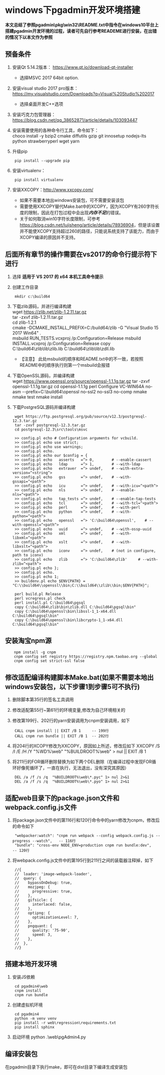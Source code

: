 # windows下pgadmin开发环境搭建
**本文总结了参照pgadmin\pkg\win32\README.txt中指令在windows10平台上搭建pgadmin开发环境的过程，读者可先自行参考READEME进行安装，在出错的情况下以本文作为参照**

## 预备条件
1. 安装Qt 5.14.2版本： <https://www.qt.io/download-qt-installer>
	* 选择MSVC 2017 64bit option.

2. 安装visual studio 2017 pro版本：<https://my.visualstudio.com/Downloads?q=Visual%20Studio%202017>
	* 选择桌面开发C++选项

3. 安装巧克力包管理器：<https://blog.csdn.net/qq_38652871/article/details/103093447>

4. 安装需要使用的各种命令行工具，命令如下：  
		choco install -y  bzip2 cmake diffutils gzip git innosetup nodejs-lts python strawberryperl wget yarn

5. 升级pip  

		pip install --upgrade pip

6. 安装virtualenv：  

		pip install virtualenv

7. 安装XXCOPY：<http://www.xxcopy.com/> 
   * 如果不需要本地出windows安装包，可不需要安装该包
   * 需要使用XXCOPY替代Make.bat中的XCOPY，因为XCOPY有260字符长度的限制，因此在打包过程中会出现***内存不足***的错误。
   * 关于如何取消win10字符长度限制，可参考<https://blog.csdn.net/lujisheng/article/details/78936904>，但是该设置并不能使XCOPY支持超过260的路径，只能说系统支持了该能力，而由于XCOPY编译的原因并不支持。

## 后面所有章节的操作需要在vs2017的命令行提示符下进行
1. 选择 **适用于 VS 2017 的 x64 本机工具命令提示**  
2. 创建工作目录  

		mkdir c:\build64
3. 下载zlib源码，并进行编译构建  
		wget https://zlib.net/zlib-1.2.11.tar.gz  
		tar -zxvf zlib-1.2.11.tar.gz  
		cd zlib-1.2.1  
		cmake -DCMAKE_INSTALL_PREFIX=C:/build64/zlib -G "Visual Studio 15 2017 Win64" .  
		msbuild RUN_TESTS.vcxproj /p:Configuration=Release
		msbuild INSTALL.vcxproj /p:Configuration=Release
		copy C:\build64\zlib\lib\zlib.lib C:\build64\zlib\lib\zdll.lib
	
    * 【注意】 此处msbuild的顺序和README.txt中的不一致，若按照README中的顺序执行则第一个msbuild会报错

4. 下载OpenSSL源码，并编译构建  
		wget https://www.openssl.org/source/openssl-1.1.1g.tar.gz
		tar -zxvf openssl-1.1.1g.tar.gz
		cd openssl-1.1.1g
		perl Configure VC-WIN64A no-asm --prefix=C:\build64\openssl no-ssl2 no-ssl3 no-comp
		nmake
		nmake test
		nmake install

5. 下载PostgreSQL源码并编译构建  

		wget https://ftp.postgresql.org/pub/source/v12.3/postgresql-12.3.tar.gz
		tar -zxvf postgresql-12.3.tar.gz
		cd postgresql-12.3\src\tools\msvc

		>> config.pl echo # Configuration arguments for vcbuild.
		>> config.pl echo use strict;
		>> config.pl echo use warnings;
		>> config.pl echo.
		>> config.pl echo our $config = {
		>> config.pl echo 	asserts   =^> 0,        # --enable-cassert
		>> config.pl echo 	ldap      =^> 1,        # --with-ldap
		>> config.pl echo 	extraver  =^> undef,    # --with-extra-version=^<string^>
		>> config.pl echo 	gss       =^> undef,    # --with-gssapi=^<path^>
		>> config.pl echo 	icu       =^> undef,    # --with-icu=^<path^>
		>> config.pl echo 	nls       =^> undef,    # --enable-nls=^<path^>
		>> config.pl echo 	tap_tests =^> undef,    # --enable-tap-tests
		>> config.pl echo 	tcl       =^> undef,    # --with-tcl=^<path^>
		>> config.pl echo 	perl      =^> undef,    # --with-perl
		>> config.pl echo 	python    =^> undef,    # --with-python=^<path^>
		>> config.pl echo 	openssl   =^> 'C:\build64\openssl',    # --with-openssl=^<path^>
		>> config.pl echo 	uuid      =^> undef,    # --with-ossp-uuid
		>> config.pl echo 	xml       =^> undef,    # --with-libxml=^<path^>
		>> config.pl echo 	xslt      =^> undef,    # --with-libxslt=^<path^>
		>> config.pl echo 	iconv     =^> undef,    # (not in configure, path to iconv)
		>> config.pl echo 	zlib      =^> 'C:\build64\zlib'     # --with-zlib=^<path^>
		>> config.pl echo };
		>> config.pl echo.
		>> config.pl echo 1;
		>> buildenv.pl echo $ENV{PATH} = "C:\\build64\\openssl\\bin;C:\\build64\\zlib\\bin;$ENV{PATH}";
		
		perl build.pl Release
		perl vcregress.pl check
		perl install.pl C:\build64\pgsql
		copy C:\build64\zlib\bin\zlib.dll C:\build64\pgsql\bin"
		copy C:\build64\openssl\bin\libssl-1_1-x64.dll C:\build64\pgsql\bin"
		copy C:\build64\openssl\bin\libcrypto-1_1-x64.dll C:\build64\pgsql\bin"  

## 安装淘宝npm源  

		npm install -g cnpm 
		cnpm config set registry https://registry.npm.taobao.org --global
		cnpm config set strict-ssl false

## 修改适配编译构建脚本Make.bat(如果不需要本地出windows安装包，以下步骤1到步骤5可不执行)
1. 删除脚本第35行的签名工具调用
2. 修改适配第55行~第61行的环境变量,修改为自己环境相关的
3. 修改第199行、202行的yarn安装调用为cnpm安装调用，如下  

		CALL cnpm install || EXIT /B 1     -- 199行
		CALL cnpm run bundle || EXIT /B 1  -- 202行
4. 将204行的XCOPY修改为XXCOPY，原因如上所述，修改后如下
		XXCOPY /S /I /E /H /Y "%WD%\web" "%BUILDROOT%\web" > nul || EXIT /B 1
5. 将211行的FOR循环删除替换为如下两个DEL删除（在编译过程中发现FOR循环好像死循环了，一直在执行，无法退出，没有深究其原因）  

		DEL /a /f /s /q  "%BUILDROOT%\web\*.pyc" 1> nul 2>&1
		DEL /a /f /s /q  "%BUILDROOT%\web\*.pyo" 1> nul 2>&1

## 适配web目录下的package.json文件和webpack.config.js文件
1. 将package.json文件中的第116行和120行命令中的yarn修改为cnpm，修改后的命令如下  

		"webpacker:watch": "cnpm run webpack --config webpack.config.js --progress --watch",   -- 116行
		"bundle": "cross-env NODE_ENV=production cnpm run bundle:dev",                         -- 120行

2. 将webpack.config.js文件中的第195行到211行之间的装载器注释掉，如下  

		//{
		//  loader: 'image-webpack-loader',
		//  query: {
		//    bypassOnDebug: true,
		//    mozjpeg: {
		//      progressive: true,
		//    },
		//    gifsicle: {
		//      interlaced: false,
		//    },
		//    optipng: {
		//      optimizationLevel: 7,
		//    },
		//    pngquant: {
		//      quality: '75-90',
		//      speed: 3,
		//    },
		//  },
		//}  


## 搭建本地开发环境
1. 安装JS依赖  

		cd pgadmin4\web
		cnpm install
		cnpm run bundle

2. 创建虚拟机环境  

		cd pgadmin4
		python -m venv venv
		pip install -r web\regression\requirements.txt
		pip install sphinx

3. 启动环境
		python .\web\pgAdmin4.py 

## 编译安装包
 在pgadmin目录下执行make，即可在dist目录下编译生成安装包
